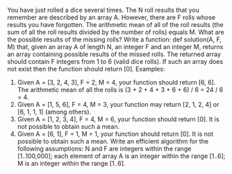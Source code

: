 You have just rolled a dice several times. The N roll results that you remember are described by an array A. However, there are F rolls whose results you have forgotten. The arithmetic mean of all of the roll results (the sum of all the roll results divided by the number of rolls) equals M.
What are the possible results of the missing rolls?
Write a function:
def solution(A, F, M)
that, given an array A of length N, an integer F and an integer M, returns an array containing possible results of the missed rolls. The returned array should contain F integers from 1 to 6 (valid dice rolls). If such an array does not exist then the function should return [0].
Examples:
1. Given A = [3, 2, 4, 3], F = 2, M = 4, your function should return [6, 6]. The arithmetic mean of all the rolls is (3 + 2 + 4 + 3 + 6 + 6) / 6 = 24 / 6 = 4.
2. Given A = [1, 5, 6], F = 4, M = 3, your function may return [2, 1, 2, 4] or [6, 1, 1, 1] (among others).
3. Given A = [1, 2, 3, 4], F = 4, M = 6, your function should return [0]. It is not possible to obtain such a mean.
4. Given A = [6, 1], F = 1, M = 1, your function should return [0]. It is not possible to obtain such a mean.
Write an efficient algorithm for the following assumptions:
N and F are integers within the range [1..100,000];
each element of array A is an integer within the range [1..6];
M is an integer within the range [1..6].
